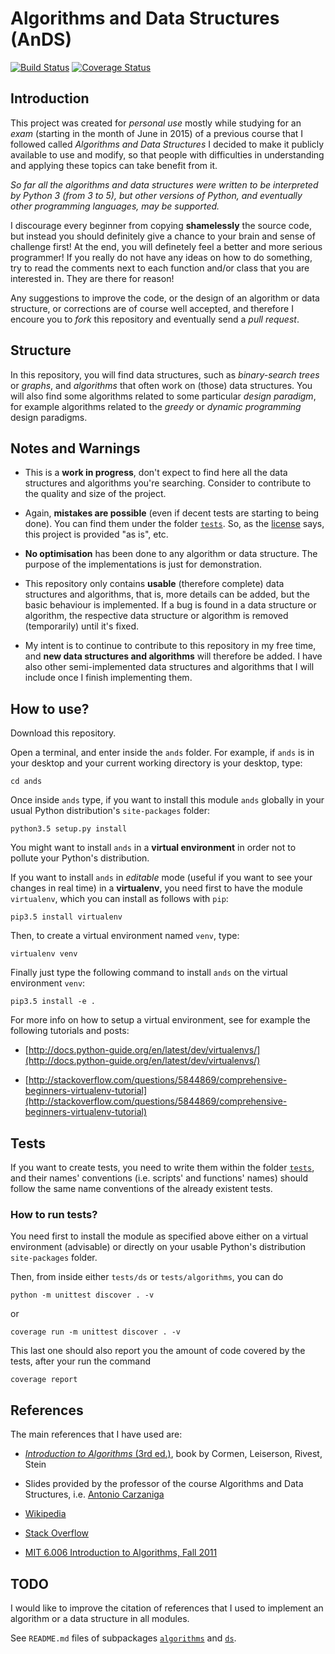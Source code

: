 # Algorithms and Data Structures (AnDS)

[![Build Status](https://travis-ci.org/dossan/ands.svg?branch=master)](https://travis-ci.org/dossan/ands)
[![Coverage Status](https://coveralls.io/repos/github/dossan/ands/badge.png?branch=master)](https://coveralls.io/github/dossan/ands?branch=master)

## Introduction

This project was created for _personal use_ mostly while studying for an _exam_ (starting in the month of June in 2015) of a previous course that I followed called _Algorithms and Data Structures_ I decided to make it publicly available to use and modify, so that people with difficulties in understanding and applying these topics can take benefit from it. 

_So far all the algorithms and data structures were written to be interpreted by Python 3 (from 3 to 5), but other versions of Python, and eventually other programming languages, may be supported._

I discourage every beginner from copying **shamelessly** the source code, but instead you should definitely give a chance to your brain and sense of challenge first! At the end, you will definetely feel a better and more serious programmer! If you really do not have any ideas on how to do something, try to read the comments next to each function and/or class that you are interested in. They are there for reason!

Any suggestions to improve the code, or the design of an algorithm or data structure, or corrections are of course well accepted, and therefore I encoure you to _fork_ this repository and eventually send a _pull request_.

## Structure

In this repository, you will find data structures, such as _binary-search trees_ or _graphs_, and _algorithms_ that often work on (those) data structures. 
You will also find some algorithms related to some particular _design paradigm_, for example algorithms related to the _greedy_ or _dynamic programming_ design paradigms.

## Notes and Warnings

- This is a **work in progress**, don't expect to find here all the data structures and algorithms you're searching. Consider to contribute to the quality and size of the project.

- Again, **mistakes are possible** (even if decent tests are starting to being done). You can find them under the folder [`tests`](tests). So, as the [license](LICENSE.md) says, this project is provided "as is", etc.

- **No optimisation** has been done to any algorithm or data structure. The purpose of the implementations is just for demonstration.

- This repository only contains **usable** (therefore complete) data structures and algorithms, that is, more details can be added, but the basic behaviour is implemented. If a bug is found in a data structure or algorithm, the respective data structure or algorithm is removed (temporarily) until it's fixed.

- My intent is to continue to contribute to this repository in my free time, and **new data structures and algorithms** will therefore be added. I have also other semi-implemented data structures and algorithms that I will include once I finish implementing them.


## How to use?

Download this repository. 

Open a terminal, and enter inside the `ands` folder. For example, if `ands` is in your desktop and your current working directory is your desktop, type:

    cd ands

Once inside `ands` type, if you want to install this module `ands` globally in your usual Python distribution's `site-packages` folder:

    python3.5 setup.py install
    
You might want to install `ands` in a **virtual environment** in order not to pollute your Python's distribution.

If you want to install `ands` in _editable_ mode (useful if you want to see your changes in real time) in a **virtualenv**, you need first to have the module `virtualenv`, which you can install as follows with `pip`:

    pip3.5 install virtualenv
    
Then, to create a virtual environment named `venv`, type:

    virtualenv venv


Finally just type the following command to install `ands` on the virtual environment `venv`:

    pip3.5 install -e .
    
    
For more info on how to setup a virtual environment, see for example the following tutorials and posts:

- [http://docs.python-guide.org/en/latest/dev/virtualenvs/](http://docs.python-guide.org/en/latest/dev/virtualenvs/)

- [http://stackoverflow.com/questions/5844869/comprehensive-beginners-virtualenv-tutorial](http://stackoverflow.com/questions/5844869/comprehensive-beginners-virtualenv-tutorial)

## Tests

If you want to create tests, you need to write them within the folder [`tests`](tests), and their names' conventions (i.e. scripts' and functions' names) should follow the same name conventions of the already existent tests.

### How to run tests?

You need first to install the module as specified above either on a virtual environment (advisable) or directly on your usable Python's distribution `site-packages` folder.

Then, from inside either `tests/ds` or `tests/algorithms`, you can do

    python -m unittest discover . -v


or 

    coverage run -m unittest discover . -v


This last one should also report you the amount of code covered by the tests, after your run the command

    coverage report

## References

The main references that I have used are:

- [_Introduction to Algorithms_ (3rd ed.)](https://mitpress.mit.edu/books/introduction-algorithms), book by Cormen, Leiserson, Rivest, Stein

- Slides provided by the professor of the course Algorithms and Data Structures, i.e. [Antonio Carzaniga](http://www.inf.usi.ch/carzaniga/)

- [Wikipedia](https://www.wikipedia.org/)

- [Stack Overflow](http://stackoverflow.com/)

- [MIT 6.006 Introduction to Algorithms, Fall 2011](https://www.youtube.com/watch?v=HtSuA80QTyo&list=PLUl4u3cNGP61Oq3tWYp6V_F-5jb5L2iHb)



## TODO

I would like to improve the citation of references that I used to implement an algorithm or a data structure in all modules.


See `README.md` files of subpackages [`algorithms`](ands/algorithms) and [`ds`](ands/ds).